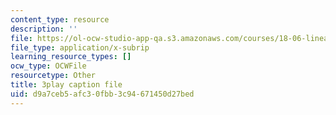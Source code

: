 ```yaml
---
content_type: resource
description: ''
file: https://ol-ocw-studio-app-qa.s3.amazonaws.com/courses/18-06-linear-algebra-spring-2010/d9a7ceb5afc30fbb3c94671450d27bed_JibVXBElKL0.srt
file_type: application/x-subrip
learning_resource_types: []
ocw_type: OCWFile
resourcetype: Other
title: 3play caption file
uid: d9a7ceb5-afc3-0fbb-3c94-671450d27bed
---
```

